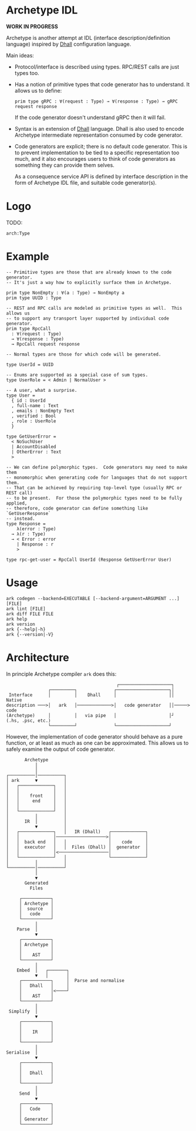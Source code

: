 # Archetype IDL

**WORK IN PROGRESS**

Archetype is another attempt at IDL (interface description/definition language)
inspired by [Dhall](https://dhall-lang.org/) configuration language.

Main ideas:

*   Protocol/interface is described using types.  RPC/REST calls are just types
    too.

*   Has a notion of primitive types that code generator has to understand.  It
    allows us to define:

    ```
    prim type gRPC : ∀(request : Type) → ∀(response : Type) → gRPC request response
    ```

    If the code generator doesn't understand gRPC then it will fail.

*   Syntax is an extension of [Dhall](https://dhall-lang.org/) language.  Dhall
    is also used to encode Archetype intermediate representation consumed by
    code generator.

*   Code generators are explicit; there is no default code generator.  This is
    to prevent implementation to be tied to a specific representation too much,
    and it also encourages users to think of code generators as something they
    can provide them selves.

    As a consequence service API is defined by interface description in the
    form of Archetype IDL file, and suitable code generator(s).


# Logo

TODO:
```
arch:Type
```


# Example

```
-- Primitive types are those that are already known to the code generator.
-- It's just a way how to explicitly surface them in Archetype.

prim type NonEmpty : ∀(a : Type) → NonEmpty a
prim type UUID : Type

-- REST and RPC calls are modeled as primitive types as well.  This allows us
-- to support any transport layer supported by individual code generator.
prim type RpcCall
  : ∀(request : Type)
  → ∀(response : Type)
  → RpcCall request response

-- Normal types are those for which code will be generated.

type UserId = UUID

-- Enums are supported as a special case of sum types.
type UserRole = < Admin | NormalUser >

-- A user, what a surprise.
type User =
  { id : UserId
  , full-name : Text
  , emails : NonEmpty Text
  , verified : Bool
  , role : UserRole
  }

type GetUserError =
  < NoSuchUser
  | AccountDisabled
  | OtherError : Text
  >

-- We can define polymorphic types.  Code generators may need to make them
-- monomorphic when generating code for languages that do not support them.
-- That can be achieved by requiring top-level type (usually RPC or REST call)
-- to be present.  For those the polymorphic types need to be fully applied,
-- therefore, code generator can define something like `GetUserResponse`
-- instead.
type Response =
    λ(error : Type)
  → λ(r : Type)
  → < Error : error
    | Response : r
    >

type rpc-get-user = RpcCall UserId (Response GetUserError User)
```


# Usage

```
ark codegen --backend=EXECUTABLE [--backend-argument=ARGUMENT ...] [FILE]
ark lint [FILE]
ark diff FILE FILE
ark help
ark version
ark {--help|-h}
ark {--version|-V}
```


# Architecture

In principle Archetype compiler `ark` does this:

```
                                          ┌────────────────────┐
                ┌─────────┐              ┌────────────────────┐│
 Interface      │         │    Dhall     │                    ││        Native
description ───>│   ark   │─────────────>│   code generator   ││─────>   code
(Archetype)     │         │   via pipe   │                    │┘   (.hs, .psc, etc.)
                └─────────┘              └────────────────────┘
```

However, the implementation of code generator should behave as a pure function,
or at least as much as one can be approximated.  This allows us to safely
examine the output of code generator.

```
       Archetype
           │
           │
┌──────────│──────────┐
│ ark      ▼          │
│   ┌─────────────┐   │
│   │             │   │
│   │    front    │   │
│   │     end     │   │
│   │             │   │
│   └─────────────┘   │
│          │          │
│      IR  │          │
│          ▼          │
│   ┌─────────────┐   │   IR (Dhall)   ┌─────────────┐
│   │             │───────────────────>│             │
│   │  back end   │   │                │    code     │
│   │  executor   │   │  Files (Dhall) │  generator  │
│   │             │<───────────────────│             │
│   └─────────────┘   │                └─────────────┘
│          │          │
└──────────│──────────┘
           │
           ▼
       Generated
         Files
```

```
     ┌───────────┐
     │ Archetype │
     │  source   │
     │   code    │
     └───────────┘
           │
    Parse  │
           ▼
     ┌───────────┐
     │ Archetype │
     │           │
     │    AST    │
     └───────────┘
           │
    Embed  │   ┌───────┐
           ▼   │       │
     ┌───────────┐     │  Parse and normalise
     │   Dhall   │     │
     │           │<────┘
     │    AST    │
     └───────────┘
           │
 Simplify  │
           ▼
     ┌───────────┐
     │           │
     │    IR     │
     │           │
     └───────────┘
           │
Serialise  │
           ▼
     ┌───────────┐
     │           │
     │   Dhall   │
     │           │
     └───────────┘
           │
     Send  │
           ▼
     ┌───────────┐
     │   Code    │
     │           │
     │ Generator │
     └───────────┘
```
